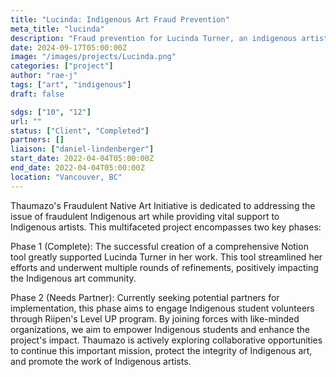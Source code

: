 ```yaml
---
title: "Lucinda: Indigenous Art Fraud Prevention"
meta_title: "lucinda"
description: "Fraud prevention for Lucinda Turner, an indigenous artist in BC."
date: 2024-09-17T05:00:00Z
image: "/images/projects/Lucinda.png"
categories: ["project"]
author: "rae-j"
tags: ["art", "indigenous"]
draft: false

sdgs: ["10", "12"]
url: ""
status: ["Client", "Completed"]
partners: []
liaison: ["daniel-lindenberger"]
start_date: 2022-04-04T05:00:00Z
end_date: 2022-04-04T05:00:00Z
location: "Vancouver, BC"
---
```


Thaumazo's Fraudulent Native Art Initiative is dedicated to addressing the issue of fraudulent Indigenous art while providing vital support to Indigenous artists. This multifaceted project encompasses two key phases:

Phase 1 (Complete): The successful creation of a comprehensive Notion tool greatly supported Lucinda Turner in her work. This tool streamlined her efforts and underwent multiple rounds of refinements, positively impacting the Indigenous art community.

Phase 2 (Needs Partner): Currently seeking potential partners for implementation, this phase aims to engage Indigenous student volunteers through Riipen's Level UP program. By joining forces with like-minded organizations, we aim to empower Indigenous students and enhance the project's impact.
Thaumazo is actively exploring collaborative opportunities to continue this important mission, protect the integrity of Indigenous art, and promote the work of Indigenous artists.
